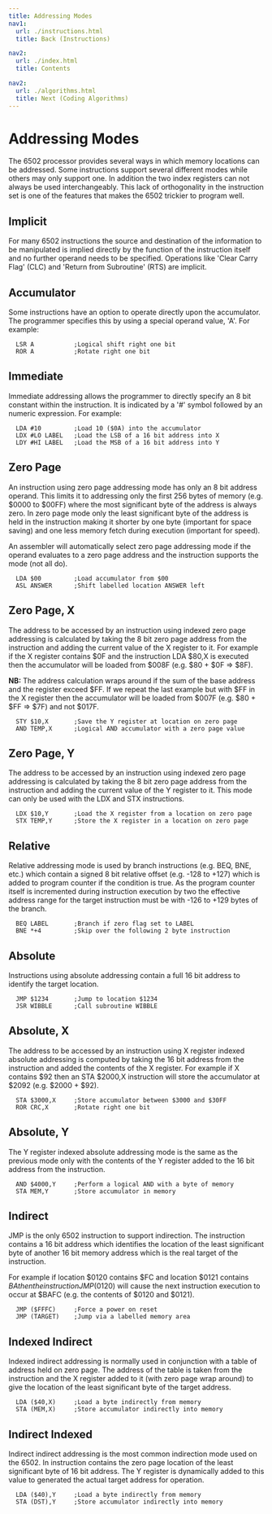 ```yaml
---
title: Addressing Modes
nav1:
  url: ./instructions.html
  title: Back (Instructions)

nav2:
  url: ./index.html
  title: Contents

nav2:
  url: ./algorithms.html
  title: Next (Coding Algorithms)
---
```


# Addressing Modes
The 6502 processor provides several ways in which memory locations can be addressed. Some instructions support several different modes while others may only support one. In addition the two index registers can not always be used interchangeably. This lack of orthogonality in the instruction set is one of the features that makes the 6502 trickier to program well.

## Implicit
For many 6502 instructions the source and destination of the information to be manipulated is implied directly by the function of the instruction itself and no further operand needs to be specified. Operations like 'Clear Carry Flag' (CLC) and 'Return from Subroutine' (RTS) are implicit.

## Accumulator
Some instructions have an option to operate directly upon the accumulator. The programmer specifies this by using a special operand value, 'A'. For example:

```armasm
  LSR A           ;Logical shift right one bit
  ROR A           ;Rotate right one bit
```

## Immediate
Immediate addressing allows the programmer to directly specify an 8 bit constant within the instruction. It is indicated by a '#' symbol followed by an numeric expression. For example:

```armasm
  LDA #10         ;Load 10 ($0A) into the accumulator
  LDX #LO LABEL   ;Load the LSB of a 16 bit address into X
  LDY #HI LABEL   ;Load the MSB of a 16 bit address into Y
```

## Zero Page
An instruction using zero page addressing mode has only an 8 bit address operand. This limits it to addressing only the first 256 bytes of memory (e.g. $0000 to $00FF) where the most significant byte of the address is always zero. In zero page mode only the least significant byte of the address is held in the instruction making it shorter by one byte (important for space saving) and one less memory fetch during execution (important for speed).

An assembler will automatically select zero page addressing mode if the operand evaluates to a zero page address and the instruction supports the mode (not all do).

```armasm
  LDA $00         ;Load accumulator from $00
  ASL ANSWER      ;Shift labelled location ANSWER left
```

## Zero Page, X
The address to be accessed by an instruction using indexed zero page addressing is calculated by taking the 8 bit zero page address from the instruction and adding the current value of the X register to it. For example if the X register contains $0F and the instruction LDA $80,X is executed then the accumulator will be loaded from $008F (e.g. $80 + $0F => $8F).

**NB:** The address calculation wraps around if the sum of the base address and the register exceed $FF. If we repeat the last example but with $FF in the X register then the accumulator will be loaded from $007F (e.g. $80 + $FF => $7F) and not $017F.

```armasm
  STY $10,X       ;Save the Y register at location on zero page
  AND TEMP,X      ;Logical AND accumulator with a zero page value
```

## Zero Page, Y
The address to be accessed by an instruction using indexed zero page addressing is calculated by taking the 8 bit zero page address from the instruction and adding the current value of the Y register to it. This mode can only be used with the LDX and STX instructions.

```armasm
  LDX $10,Y       ;Load the X register from a location on zero page
  STX TEMP,Y      ;Store the X register in a location on zero page
```

## Relative
Relative addressing mode is used by branch instructions (e.g. BEQ, BNE, etc.) which contain a signed 8 bit relative offset (e.g. -128 to +127) which is added to program counter if the condition is true. As the program counter itself is incremented during instruction execution by two the effective address range for the target instruction must be with -126 to +129 bytes of the branch.

```armasm
  BEQ LABEL       ;Branch if zero flag set to LABEL
  BNE *+4         ;Skip over the following 2 byte instruction
```

## Absolute
Instructions using absolute addressing contain a full 16 bit address to identify the target location.

```armasm
  JMP $1234       ;Jump to location $1234
  JSR WIBBLE      ;Call subroutine WIBBLE
```

## Absolute, X
The address to be accessed by an instruction using X register indexed absolute addressing is computed by taking the 16 bit address from the instruction and added the contents of the X register. For example if X contains $92 then an STA $2000,X instruction will store the accumulator at $2092 (e.g. $2000 + $92).

```armasm
  STA $3000,X     ;Store accumulator between $3000 and $30FF
  ROR CRC,X       ;Rotate right one bit
```

## Absolute, Y
The Y register indexed absolute addressing mode is the same as the previous mode only with the contents of the Y register added to the 16 bit address from the instruction.

```armasm
  AND $4000,Y     ;Perform a logical AND with a byte of memory
  STA MEM,Y       ;Store accumulator in memory
```

## Indirect
JMP is the only 6502 instruction to support indirection. The instruction contains a 16 bit address which identifies the location of the least significant byte of another 16 bit memory address which is the real target of the instruction.

For example if location $0120 contains $FC and location $0121 contains $BA then the instruction JMP ($0120) will cause the next instruction execution to occur at $BAFC (e.g. the contents of $0120 and $0121).

```armasm
  JMP ($FFFC)     ;Force a power on reset
  JMP (TARGET)    ;Jump via a labelled memory area
```

## Indexed Indirect
Indexed indirect addressing is normally used in conjunction with a table of address held on zero page. The address of the table is taken from the instruction and the X register added to it (with zero page wrap around) to give the location of the least significant byte of the target address.

```armasm
  LDA ($40,X)     ;Load a byte indirectly from memory
  STA (MEM,X)     ;Store accumulator indirectly into memory
```

## Indirect Indexed
Indirect indirect addressing is the most common indirection mode used on the 6502. In instruction contains the zero page location of the least significant byte of 16 bit address. The Y register is dynamically added to this value to generated the actual target address for operation.

```armasm
  LDA ($40),Y     ;Load a byte indirectly from memory
  STA (DST),Y     ;Store accumulator indirectly into memory
```
